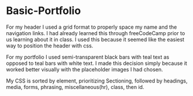 # Basic-Portfolio
For my header I used a grid format to properly space my name and the navigation links. I had already learned this through freeCodeCamp prior to us learning about it in class. I used this because it seemed like the easiest way to position the header with css.

For my portfolio I used semi-transparent black bars with teal text as opposed to teal bars with white text.  I made this decision simply because it worked better visually with the placeholder images I had chosen.

My CSS is sorted by element, prioritizing Sectioning, followed by headings, media, forms, phrasing, miscellaneous(hr), class, then id. 